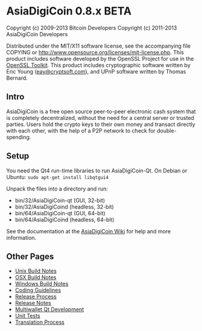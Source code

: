 AsiaDigiCoin 0.8.x BETA
====================

Copyright (c) 2009-2013 Bitcoin Developers
Copyright (c) 2011-2013 AsiaDigiCoin Developers

Distributed under the MIT/X11 software license, see the accompanying
file COPYING or http://www.opensource.org/licenses/mit-license.php.
This product includes software developed by the OpenSSL Project for use in the [OpenSSL Toolkit](http://www.openssl.org/). This product includes
cryptographic software written by Eric Young ([eay@cryptsoft.com](mailto:eay@cryptsoft.com)), and UPnP software written by Thomas Bernard.


Intro
---------------------
AsiaDigiCoin is a free open source peer-to-peer electronic cash system that is
completely decentralized, without the need for a central server or trusted
parties.  Users hold the crypto keys to their own money and transact directly
with each other, with the help of a P2P network to check for double-spending.


Setup
---------------------
You need the Qt4 run-time libraries to run AsiaDigiCoin-Qt. On Debian or Ubuntu:
	`sudo apt-get install libqtgui4`

Unpack the files into a directory and run:

- bin/32/AsiaDigiCoin-qt (GUI, 32-bit)
- bin/32/AsiaDigiCoind (headless, 32-bit)
- bin/64/AsiaDigiCoin-qt (GUI, 64-bit)
- bin/64/AsiaDigiCoind (headless, 64-bit)

See the documentation at the [AsiaDigiCoin Wiki](http://AsiaDigiCoin.info)
for help and more information.


Other Pages
---------------------
- [Unix Build Notes](build-unix.md)
- [OSX Build Notes](build-osx.md)
- [Windows Build Notes](build-msw.md)
- [Coding Guidelines](coding.md)
- [Release Process](release-process.md)
- [Release Notes](release-notes.md)
- [Multiwallet Qt Development](multiwallet-qt.md)
- [Unit Tests](unit-tests.md)
- [Translation Process](translation_process.md)
